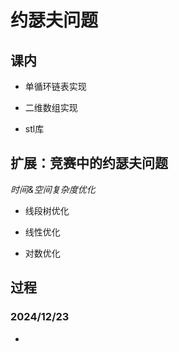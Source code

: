 # 约瑟夫问题

## 课内

- 单循环链表实现
  
- 二维数组实现
  
- stl库
  

## 扩展：竞赛中的约瑟夫问题

*时间&空间复杂度优化*

- 线段树优化
  
- 线性优化
  
- 对数优化
  

## 过程

### 2024/12/23

- 